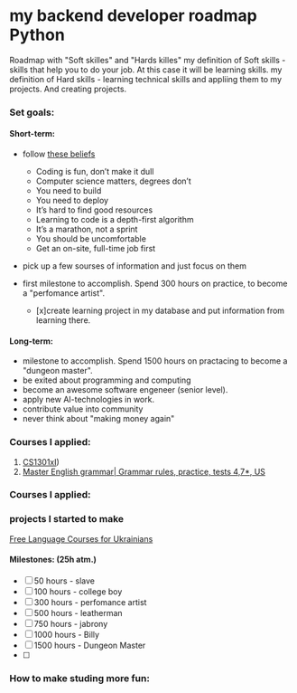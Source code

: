 # my backend developer roadmap Python
Roadmap with "Soft skilles" and "Hards killes" 
my definition of Soft skills - skills that help you to do your job. At this case it will be learning skills.
my definition of Hard skills - learning technical skills and appliing them to my projects. And creating projects.



### Set goals:
#### Short-term:
- follow [these beliefs](https://blog.boot.dev/about/#our-beliefs)
  - Coding is fun, don’t make it dull
  - Computer science matters, degrees don’t
  - You need to build
  - You need to deploy
  - It’s hard to find good resources
  - Learning to code is a depth-first algorithm
  - It’s a marathon, not a sprint
  - You should be uncomfortable
  - Get an on-site, full-time job first
    
- pick up a few sourses of information and just focus on them
- first milestone to accomplish. Spend 300 hours on practice, to become a "perfomance artist".

  - [x]create learning project in my database and put information from learning there. 

#### Long-term:
- milestone to accomplish. Spend 1500 hours on practacing to become a "dungeon master".
- be exited about programming and computing
- become an awesome software engeneer (senior level).
- apply new AI-technologies in work.
- contribute value into community 
- never think about "making money again"



### Courses I applied:
1) [CS1301xI](https://learning.edx.org/course/course-v1:GTx+CS1301xI+1T2023/home))
2) [Master English grammar| Grammar rules, practice, tests 4,7*, US](https://www.udemy.com/course/ultimate-english-grammar-course-master-english-grammar/#instructor-1)


### Courses I applied:


### projects I started to make

[Free Language Courses for Ukrainians](https://theeducationalequalityinstitute.org/language-courses/)

#### Milestones:  (25h atm.)
- [ ] 50 hours - slave 
- [ ] 100 hours - college boy
- [ ] 300 hours - perfomance artist
- [ ] 500 hours - leatherman
- [ ] 750 hours - jabrony
- [ ] 1000 hours - Billy
- [ ] 1500 hours - Dungeon Master
- [ ] 

### How to make studing more fun:
